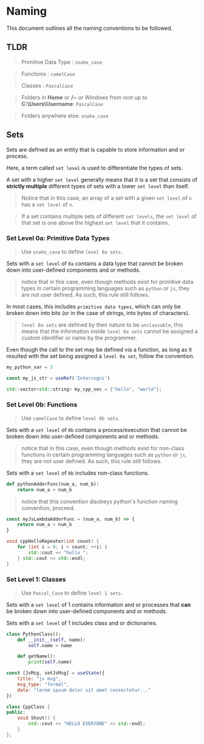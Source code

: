 # Naming
This document outlines all the naming conventions to be followed.

## TLDR
> Primitive Data Type : `snake_case`

> Functions : `camelCase`

> Classes : `PascalCase`

> Folders in **Home** or **/~** or Windows from root up to **C:\Users\Username**: `PascalCase`

> Folders anywhere else: `snake_case`

## Sets
Sets are defined as an entity that is capable to store information and or process.

Here, a term called `set level` is used to differentiate the types of sets. 

A set with a higher `set level` generally means that it is a set that consists of **strictly multiple** different types of sets with a lower `set level` than itself.
> Notice that in this case, an array of a set with a given `set level` of `n` has a `set level` of `n`.

> If a set contains multiple sets of different `set levels`, the `set level` of that set is one above the highest `set level` that it contains.

### Set Level 0a: Primitive Data Types

> Use `snake_case` to define `level 0a sets`. 

Sets with a `set level` of `0a` contains a data type that cannot be broken down into user-defined components and or methods. 

> notice that in this case, even though methods exist for primitive data types in certain programming languages such as `python` or `js`, they are not user defined. As such, this rule still follows.

In most cases, this includes `primitive data types`, which can only be broken down into bits (or in the case of strings, into bytes of characters).

> `level 0a sets` are defined by their nature to be `unclassable`, this means that the information inside `level 0a sets` cannot be assigned a custom identifier or name by the programmer.

Even though the call to the set may be defined via a function, as long as it resulted with the set being assigned a `level 0a set`, follow the convention.

```python
my_python_var = 3
```
```js
const my_js_str = useRef('Intercogni')
```
```cpp
std::vector<std::string> my_cpp_vec = {"hello", "world"};
```

### Set Level 0b: Functions
> Use `camelCase` to define `level 0b sets`.

Sets with a `set level` of `0b` contains a process/execution that cannot be broken down into user-defined components and or methods.

> notice that in this case, even though methods exist for non-class functions in certain programming languages such as `python` or `js`, they are not user defined. As such, this rule still follows.

Sets with a `set level` of `0b` includes non-class functions.

```python
def pythonAdderFunc(num_a, num_b):
    return num_a + num_b
```
> notice that this convention disobeys python's function naming convention, proceed.

```js
const myJsLambdaAdderFunc = (num_a, num_b) => {
    return num_a + num_b
}
```
```cpp
void cppHelloRepeater(int count) {
    for (int i = 0; i < count; ++i) {
        std::cout << "hello ";
    } std::cout << std::endl;
}
```

### Set Level 1: Classes
> Use `Pascal_Case` to define `level 1 sets`.

Sets with a `set level` of 1 contains information and or processes that **can** be broken down into user-defined components and or methods.

Sets with a `set level` of 1 includes class and or dictionaries.

```python
class PythonClass():
    def __init__(self, name):
        self.name = name

    def getName():
        print(self.name)
```

```js
const [JsMsg, setJsMsg] = useState({
    title: "js msg",
    msg_type: "formal",
    data: "lorem ipsum dolor sit amet consectetur..."
})
```

```cpp
class CppClass {
public:
    void Shout() {
        std::cout << "HELLO EVERYONE" << std::endl;
    }
};
```
